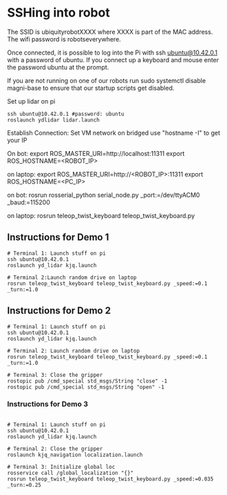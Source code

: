 
# SSHing into robot
The SSID is ubiquityrobotXXXX where XXXX is part of the MAC address. The wifi password is robotseverywhere.

Once connected, it is possible to log into the Pi with ssh ubuntu@10.42.0.1 with a password of ubuntu. If you connect up a keyboard and mouse enter the password ubuntu at the prompt. 

If you are not running on one of our robots run sudo systemctl disable magni-base to ensure that our startup scripts get disabled. 

Set up lidar on pi
```
ssh ubuntu@10.42.0.1 #password: ubuntu
roslaunch ydlidar lidar.launch
```

Establish Connection:
Set VM network on bridged
use "hostname -I" to get your IP

On bot:
export ROS_MASTER_URI=http://localhost:11311
export ROS_HOSTNAME=<ROBOT_IP>

on laptop:
export ROS_MASTER_URI=http://<ROBOT_IP>:11311
export ROS_HOSTNAME=<PC_IP>

on bot:
rosrun rosserial_python serial_node.py _port:=/dev/ttyACM0 _baud:=115200

on laptop:
rosrun teleop_twist_keyboard teleop_twist_keyboard.py


## Instructions for Demo 1
```
# Terminal 1: Launch stuff on pi
ssh ubuntu@10.42.0.1
roslaunch yd_lidar kjq.launch

# Terminal 2:Launch random drive on laptop
rosrun teleop_twist_keyboard teleop_twist_keyboard.py _speed:=0.1 _turn:=1.0
```


## Instructions for Demo 2
```
# Terminal 1: Launch stuff on pi
ssh ubuntu@10.42.0.1
roslaunch yd_lidar kjq.launch

# Terminal 2: Launch random drive on laptop
rosrun teleop_twist_keyboard teleop_twist_keyboard.py _speed:=0.1 _turn:=1.0

# Terminal 3: Close the gripper
rostopic pub /cmd_special std_msgs/String "close" -1
rostopic pub /cmd_special std_msgs/String "open" -1

```


### Instructions for Demo 3
```

# Terminal 1: Launch stuff on pi
ssh ubuntu@10.42.0.1
roslaunch yd_lidar kjq.launch

# Terminal 2: Close the gripper
roslaunch kjq_navigation localization.launch

# Terminal 3: Initialize global loc
rosservice call /global_localization "{}"
rosrun teleop_twist_keyboard teleop_twist_keyboard.py _speed:=0.035 _turn:=0.25



```